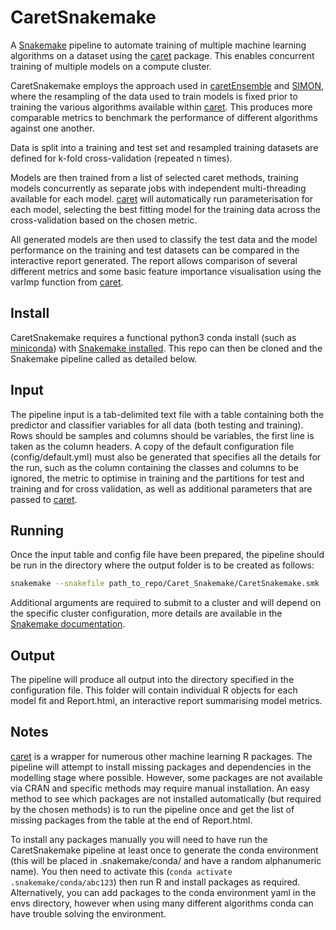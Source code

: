 # CaretSnakemake

A [Snakemake](https://github.com/snakemake/snakemake) pipeline to automate training of multiple machine learning algorithms on a dataset using the [caret](https://github.com/topepo/caret) package.
This enables concurrent training of multiple models on a compute cluster.

CaretSnakemake employs the approach used in [caretEnsemble](https://github.com/zachmayer/caretEnsemble) and [SIMON](https://github.com/genular/simon-frontend), where the resampling of the data used to train models is fixed prior to training the various algorithms available within [caret](https://github.com/topepo/caret). This produces more comparable metrics to benchmark the performance of different algorithms against one another.

Data is split into a training and test set and resampled training datasets are defined for k-fold cross-validation (repeated n times).

Models are then trained from a list of selected caret methods, training models concurrently as separate jobs with independent multi-threading available for each model.
[caret](https://github.com/topepo/caret) will automatically run parameterisation for each model, selecting the best fitting model for the training data across the cross-validation based on the chosen metric.

All generated models are then used to classify the test data and the model performance on the training and test datasets can be compared in the interactive report generated.
The report allows comparison of several different metrics and some basic feature importance visualisation using the varImp function from [caret](https://github.com/topepo/caret).

## Install

CaretSnakemake requires a functional python3 conda install (such as [miniconda](https://docs.conda.io/en/latest/miniconda.html)) with [Snakemake installed](https://snakemake.readthedocs.io/en/stable/).
This repo can then be cloned and the Snakemake pipeline called as detailed below.

## Input

The pipeline input is a tab-delimited text file with a table containing both the predictor and classifier variables for all data (both testing and training). Rows should be samples and columns should be variables, the first line is taken as the column headers.
A copy of the default configuration file (config/default.yml) must also be generated that specifies all the details for the run, such as the column containing the classes and columns to be ignored, the metric to optimise in training and the partitions for test and training and for cross validation, as well as additional parameters that are passed to [caret](https://github.com/topepo/caret).

## Running

Once the input table and config file have been prepared, the pipeline should be run in the directory where the output folder is to be created as follows:

```bash
snakemake --snakefile path_to_repo/Caret_Snakemake/CaretSnakemake.smk --configfile edited_config_file.yml --cores 2 --use-conda
```

Additional arguments are required to submit to a cluster and will depend on the specific cluster configuration, more details are available in the [Snakemake documentation](https://snakemake.readthedocs.io/en/stable/executing/cluster.html).

## Output

The pipeline will produce all output into the directory specified in the configuration file.
This folder will contain individual R objects for each model fit and Report.html, an interactive report summarising model metrics.

## Notes

[caret](https://github.com/topepo/caret) is a wrapper for numerous other machine learning R packages. The pipeline will attempt to install missing packages and dependencies in the modelling stage where possible. However, some packages are not available via CRAN and specific methods may require manual installation. An easy method to see which packages are not installed automatically (but required by the chosen methods) is to run the pipeline once and get the list of missing packages from the table at the end of Report.html.

To install any packages manually you will need to have run the CaretSnakemake pipeline at least once to generate the conda environment (this will be placed in .snakemake/conda/ and have a random alphanumeric name). You then need to activate this (`conda activate .snakemake/conda/abc123`) then run R and install packages as required. Alternatively, you can add packages to the conda environment yaml in the envs directory, however when using many different algorithms conda can have trouble solving the environment.



